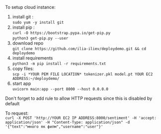 To setup cloud instance:


1. install git :\
`sudo yum -y install git`
2. install pip :\
`curl -O https://bootstrap.pypa.io/get-pip.py`\
`python3 get-pip.py --user`
3. download repo\
`git clone https://github.com/ilia-iliev/deploydemo.git && cd deploydemo`
4. install requirements\
`python3 -m pip install -r requirements.txt`
5. copy files:\
`scp -i *YOUR PEM FILE LOCATION* tokenizer.pkl model.pt YOUR EC2 ADDRESS:~/deploydemo/`
6. start app\
`uvicorn main:app --port 8000 --host 0.0.0.0`

Don't forget to add rule to allow HTTP requests since this is disabled by default

To request:\
`curl -X POST 'http://YOUR EC2 IP ADDRESS:8000/sentiment' -H 'accept: application/json' -H "Content-Type: application/json" -d '{"text":"много як филм","username":"user"}'`

